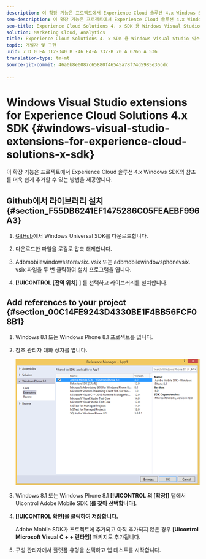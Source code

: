 ```yaml
---
description: 이 확장 기능은 프로젝트에서 Experience Cloud 솔루션 4.x Windows SDK의 참조를 더욱 쉽게 추가할 수 있는 방법을 제공합니다.
seo-description: 이 확장 기능은 프로젝트에서 Experience Cloud 솔루션 4.x Windows SDK의 참조를 더욱 쉽게 추가할 수 있는 방법을 제공합니다.
seo-title: Experience Cloud Solutions 4. x SDK 용 Windows Visual Studio 익스텐션
solution: Marketing Cloud, Analytics
title: Experience Cloud Solutions 4. x SDK 용 Windows Visual Studio 익스텐션
topic: 개발자 및 구현
uuid: 7 D 0 EA 312-340 B -46 EA-A 737-B 70 A 6766 A 536
translation-type: tm+mt
source-git-commit: 46a0b8e0087c65880f46545a78f74d5985e36cdc

---
```



# Windows Visual Studio extensions for Experience Cloud Solutions 4.x SDK {#windows-visual-studio-extensions-for-experience-cloud-solutions-x-sdk}

이 확장 기능은 프로젝트에서 Experience Cloud 솔루션 4.x Windows SDK의 참조를 더욱 쉽게 추가할 수 있는 방법을 제공합니다.

## Github에서 라이브러리 설치 {#section_F55DB6241EF1475286C05FEAEBF996A3}

1. [GitHub](https://github.com/Adobe-Marketing-Cloud/mobile-services/releases)에서 Windows Universal SDK를 다운로드합니다.
1. 다운로드한 파일을 로컬로 압축 해제합니다.
1. Adbmobilewindowsstorevsix. vsix 또는 adbmobilewindowsphonevsix. vsix 파일을 두 번 클릭하여 설치 프로그램을 엽니다.

1. **[!UICONTROL [전역 위치]** ] 를 선택하고 라이브러리를 설치합니다.

## Add references to your project {#section_00C14FE9243D4330BE1F4BB56FCF08B1}

1. Windows 8.1 또는 Windows Phone 8.1 프로젝트를 엽니다.
1. 참조 관리자 대화 상자를 엽니다.

   ![](assets/ref_manager.png)

1. Windows 8.1 또는 Windows Phone 8.1 **[!UICONTROL 의 [확장]]** 탭에서 Uicontrol Adobe Mobile SDK **[를 찾아 선택합니다]**.
1. **[!UICONTROL 확인]을 클릭하여 저장합니다.**

   Adobe Mobile SDK가 프로젝트에 추가되고 아직 추가되지 않은 경우 **[Uicontrol Microsoft Visual C + + 런타임]** 패키지도 추가됩니다.

1. 구성 관리자에서 플랫폼 유형을 선택하고 앱 테스트를 시작합니다.


